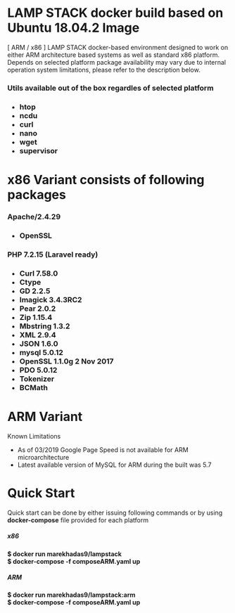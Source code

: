 # LAMP STACK docker build based on Ubuntu 18.04.2 Image

[ ARM / x86 ] LAMP STACK docker-based environment designed to work on either ARM architecture based systems as well as standard x86 platform. Depends on selected platform package availability may vary due to internal operation system limitations, please refer to the description below.

<h3>Utils available out of the box regardles of selected platform<h3>
<ul>
   <li>htop</li>
   <li>ncdu</li>
   <li>curl</li>
   <li>nano</li>
   <li>wget</li>
   <li>supervisor</li>
</ul>
   
<h1>x86 Variant consists of following packages</h1>

<h3>Apache/2.4.29<h3>
<ul>
   <li>OpenSSL</li>
</ul>
   
<h3>PHP 7.2.15 (Laravel ready)<h3>
<ul>
   <li>Curl 7.58.0</li>
   <li>Ctype</li>
   <li>GD 2.2.5</li>
   <li>Imagick 3.4.3RC2</li>
   <li>Pear 2.0.2</li>
   <li>Zip 1.15.4</li>
   <li>Mbstring 1.3.2</li>
   <li>XML 2.9.4</li>
   <li>JSON 1.6.0</li>
   <li>mysql 5.0.12</li>
   <li>OpenSSL 1.1.0g 2 Nov 2017</li>
   <li>PDO 5.0.12</li>
   <li>Tokenizer</li>
   <li>BCMath</li>
</ul>

<h1>ARM Variant</h1>

Known Limitations

* As of 03/2019 Google Page Speed is not available for ARM microarchitecture
* Latest available version of MySQL for ARM during the built was 5.7

<h1>Quick Start</h1>

<span>Quick start can be done by either issuing following commands or by using <b>docker-compose</b> file provided for each platform</span>
<br>
<h5>x86</h5>
<b>$ docker run marekhadas9/lampstack</b><br/>
<b>$ docker-compose -f composeARM.yaml up</b><br/>
<h5>ARM</h5>
<b>$ docker run marekhadas9/lampstack:arm</b><br/>
<b>$ docker-compose -f composeARM.yaml up</b><br/>


